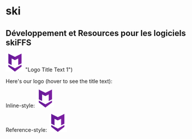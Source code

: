 # ski
## Développement et Resources pour les logiciels skiFFS 

![alt text](https://github.com/adam-p/markdown-here/raw/master/src/common/images/icon48.png) "Logo Title Text 1") 


Here's our logo (hover to see the title text):

Inline-style: 
![alt text](https://github.com/adam-p/markdown-here/raw/master/src/common/images/icon48.png "Logo Title Text 1")

Reference-style: 
![alt text][logo]

[logo]: https://github.com/adam-p/markdown-here/raw/master/src/common/images/icon48.png "Logo Title Text 2"




